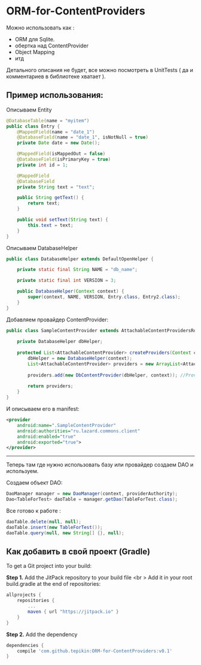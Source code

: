 # ORM-for-ContentProviders

Можно использовать как :
 - ORM для Sqlite.
 - обертка над ContentProvider
 - Object Mapping
 - итд
 
 
 Детального описания не будет, все можно посмотреть в UnitTests ( да и комментариев в библиотеке хватает ).
 
## Пример использования:
 Описываем Entity 
```java
@DatabaseTable(name = "myitem")
public class Entry {
    @MappedField(name = "date_1")
    @DatabaseField(name = "date_1", isNotNull = true)
    private Date date = new Date();

    @MappedField(isMappedOut = false)
    @DatabaseField(isPrimaryKey = true)
    private int id = 1;

    @MappedField
    @DatabaseField
    private String text = "text";

    public String getText() {
        return text;
    }

    public void setText(String text) {
        this.text = text;
    }
}
```


 Описываем DatabaseHelper 
```java
public class DatabaseHelper extends DefaultOpenHelper {

    private static final String NAME = "db_name";

    private static final int VERSION = 3;

    public DatabaseHelper(Context context) {
        super(context, NAME, VERSION, Entry.class, Entry2.class);
    }
}
```


 Добавляем провайдер ContentProvider:
```java
public class SampleContentProvider extends AttachableContentProvidersRouter {
    
    private DatabaseHelper dbHelper;
    
    protected List<AttachableContentProvider> createProviders(Context context) {
        dbHelper = new DatabaseHelper(context);
        List<AttachableContentProvider> providers = new ArrayList<AttachableContentProvider>();
        
        providers.add(new DbContentProvider(dbHelper, context)); //Provider for all DB tables.
        
        return providers;
    }
}
```


И описываем его в manifest:
``` xml
<provider
    android:name=".SampleContentProvider"
    android:authorities="ru.lazard.commons.client"
    android:enabled="true"
    android:exported="true">
</provider>
```




---

Теперь там где нужно использовать базу или провайдер создаем DAO и используем.

 Создаем объект DAO:
```java
DaoManager manager = new DaoManager(context, providerAuthority);
Dao<TableForTest> daoTable = manager.getDao(TableForTest.class);
```

 Все готово к работе :
```java
daoTable.delete(null, null);
daoTable.insert(new TableForTest());
daoTable.query(null, new String[] {}, null);
```
        
## Как добавить в свой проект (Gradle)
To get a Git project into your build:

**Step 1.** Add the JitPack repository to your build file <br \>
Add it in your root build.gradle at the end of repositories:

```gradle
allprojects {
	repositories {
		...
		maven { url "https://jitpack.io" }
	}
}
```
**Step 2.** Add the dependency
```gradle
dependencies {
    compile 'com.github.tepikin:ORM-for-ContentProviders:v0.1'
}
```
